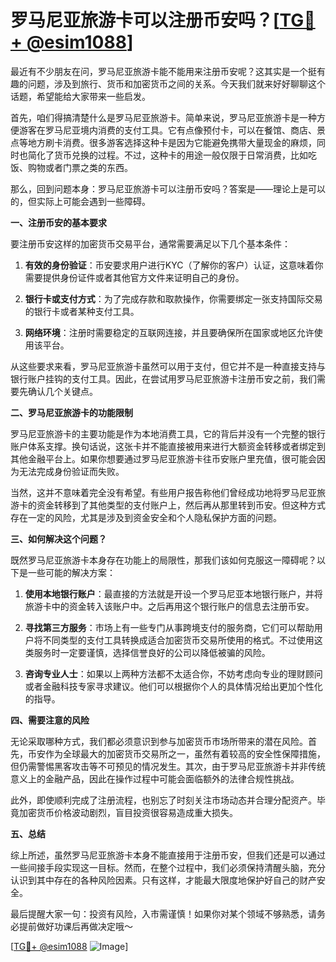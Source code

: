 # 罗马尼亚旅游卡可以注册币安吗？[[TG💪+ @esim1088](https://t.me/s/esim1088)]

最近有不少朋友在问，罗马尼亚旅游卡能不能用来注册币安呢？这其实是一个挺有趣的问题，涉及到旅行、货币和加密货币之间的关系。今天我们就来好好聊聊这个话题，希望能给大家带来一些启发。

首先，咱们得搞清楚什么是罗马尼亚旅游卡。简单来说，罗马尼亚旅游卡是一种方便游客在罗马尼亚境内消费的支付工具。它有点像预付卡，可以在餐馆、商店、景点等地方刷卡消费。很多游客选择这种卡是因为它能避免携带大量现金的麻烦，同时也简化了货币兑换的过程。不过，这种卡的用途一般仅限于日常消费，比如吃饭、购物或者门票之类的东西。

那么，回到问题本身：罗马尼亚旅游卡可以注册币安吗？答案是——理论上是可以的，但实际上可能会遇到一些障碍。

**一、注册币安的基本要求**

要注册币安这样的加密货币交易平台，通常需要满足以下几个基本条件：

1. **有效的身份验证**：币安要求用户进行KYC（了解你的客户）认证，这意味着你需要提供身份证件或者其他官方文件来证明自己的身份。
   
2. **银行卡或支付方式**：为了完成存款和取款操作，你需要绑定一张支持国际交易的银行卡或者某种支付工具。

3. **网络环境**：注册时需要稳定的互联网连接，并且要确保所在国家或地区允许使用该平台。

从这些要求来看，罗马尼亚旅游卡虽然可以用于支付，但它并不是一种直接支持与银行账户挂钩的支付工具。因此，在尝试用罗马尼亚旅游卡注册币安之前，我们需要先确认几个关键点。

**二、罗马尼亚旅游卡的功能限制**

罗马尼亚旅游卡的主要功能是作为本地消费工具，它的背后并没有一个完整的银行账户体系支撑。换句话说，这张卡并不能直接被用来进行大额资金转移或者绑定到其他金融平台上。如果你想要通过罗马尼亚旅游卡往币安账户里充值，很可能会因为无法完成身份验证而失败。

当然，这并不意味着完全没有希望。有些用户报告称他们曾经成功地将罗马尼亚旅游卡的资金转移到了其他类型的支付账户上，然后再从那里转到币安。但这种方式存在一定的风险，尤其是涉及到资金安全和个人隐私保护方面的问题。

**三、如何解决这个问题？**

既然罗马尼亚旅游卡本身存在功能上的局限性，那我们该如何克服这一障碍呢？以下是一些可能的解决方案：

1. **使用本地银行账户**：最直接的方法就是开设一个罗马尼亚本地银行账户，并将旅游卡中的资金转入该账户中。之后再用这个银行账户的信息去注册币安。

2. **寻找第三方服务**：市场上有一些专门从事跨境支付的服务商，它们可以帮助用户将不同类型的支付工具转换成适合加密货币交易所使用的格式。不过使用这类服务时一定要谨慎，选择信誉良好的公司以降低被骗的风险。

3. **咨询专业人士**：如果以上两种方法都不太适合你，不妨考虑向专业的理财顾问或者金融科技专家寻求建议。他们可以根据你个人的具体情况给出更加个性化的指导。

**四、需要注意的风险**

无论采取哪种方式，我们都必须意识到参与加密货币市场所带来的潜在风险。首先，币安作为全球最大的加密货币交易所之一，虽然有着较高的安全性保障措施，但仍需警惕黑客攻击等不可预见的情况发生。其次，由于罗马尼亚旅游卡并非传统意义上的金融产品，因此在操作过程中可能会面临额外的法律合规性挑战。

此外，即使顺利完成了注册流程，也别忘了时刻关注市场动态并合理分配资产。毕竟加密货币价格波动剧烈，盲目投资很容易造成重大损失。

**五、总结**

综上所述，虽然罗马尼亚旅游卡本身不能直接用于注册币安，但我们还是可以通过一些间接手段实现这一目标。然而，在整个过程中，我们必须保持清醒头脑，充分认识到其中存在的各种风险因素。只有这样，才能最大限度地保护好自己的财产安全。

最后提醒大家一句：投资有风险，入市需谨慎！如果你对某个领域不够熟悉，请务必提前做好功课后再做决定哦～

[[TG💪+ @esim1088](https://t.me/s/esim1088) ![Image](https://i.postimg.cc/4NQfJmqS/Snipaste-2025-05-13-00-14-12.png)]